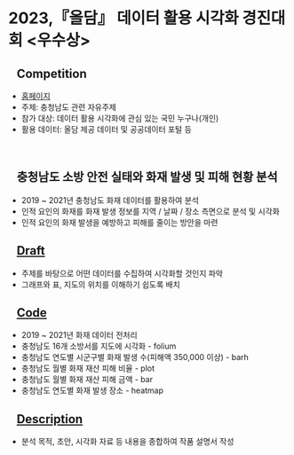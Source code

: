 # 2023,『올담』 데이터 활용 시각화 경진대회 <우수상>

## &nbsp;&nbsp;&nbsp;Competition
- <a href="https://alldam.chungnam.go.kr/index.chungnam">홈페이지</a>
- 주제: 충청남도 관련 자유주제
- 참가 대상: 데이터 활용 시각화에 관심 있는 국민 누구나(개인)
- 활용 데이터: 올담 제공 데이터 및 공공데이터 포털 등

</br>

## &nbsp;&nbsp;&nbsp;충청남도 소방 안전 실태와 화재 발생 및 피해 현황 분석
- 2019 ~ 2021년 충청남도 화재 데이터를 활용하여 분석
- 인적 요인의 화재를 화재 발생 정보를 지역 / 날짜 / 장소 측면으로 분석 및 시각화
- 인적 요인의 화재 발생을 예방하고 피해를 줄이는 방안을 마련

## &nbsp;&nbsp;&nbsp;<a href="https://github.com/ss721229/alldam/blob/main/Draft.jpg">Draft</a>
- 주제를 바탕으로 어떤 데이터를 수집하여 시각화할 것인지 파악
- 그래프와 표, 지도의 위치를 이해하기 쉽도록 배치

## &nbsp;&nbsp;&nbsp;<a href="https://github.com/ss721229/alldam/blob/main/code.ipynb">Code</a>
- 2019 ~ 2021년 화재 데이터 전처리
- 충청남도 16개 소방서를 지도에 시각화 - folium
- 충청남도 연도별 시군구별 화재 발생 수(피해액 350,000 이상) - barh
- 충청남도 월별 화재 재산 피해 비율 - plot
- 충청남도 월별 화재 재산 피해 금액 - bar
- 충청남도 연도별 화재 발생 장소 - heatmap

## &nbsp;&nbsp;&nbsp;<a href="https://github.com/ss721229/alldam/blob/main/Description.pdf">Description</a>
- 분석 목적, 초안, 시각화 자료 등 내용을 종합하여 작품 설명서 작성
